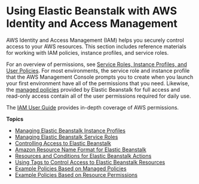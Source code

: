 # Using Elastic Beanstalk with AWS Identity and Access Management<a name="AWSHowTo.iam"></a>

AWS Identity and Access Management \(IAM\) helps you securely control access to your AWS resources\. This section includes reference materials for working with IAM policies, instance profiles, and service roles\.

For an overview of permissions, see [Service Roles, Instance Profiles, and User Policies](concepts-roles.md)\. For most environments, the service role and instance profile that the AWS Management Console prompts you to create when you launch your first environment have all of the permissions that you need\. Likewise, the [managed policies](AWSHowTo.iam.managed-policies.md) provided by Elastic Beanstalk for full access and read\-only access contain all of the user permissions required for daily use\.

The [IAM User Guide](https://docs.aws.amazon.com/IAM/latest/UserGuide/IAMGettingStarted.html) provides in\-depth coverage of AWS permissions\.

**Topics**
+ [Managing Elastic Beanstalk Instance Profiles](iam-instanceprofile.md)
+ [Managing Elastic Beanstalk Service Roles](iam-servicerole.md)
+ [Controlling Access to Elastic Beanstalk](AWSHowTo.iam.managed-policies.md)
+ [Amazon Resource Name Format for Elastic Beanstalk](AWSHowTo.iam.policies.arn.md)
+ [Resources and Conditions for Elastic Beanstalk Actions](AWSHowTo.iam.policies.actions.md)
+ [Using Tags to Control Access to Elastic Beanstalk Resources](AWSHowTo.iam.policies.access-tags.md)
+ [Example Policies Based on Managed Policies](ExamplePolicies_AEB.md)
+ [Example Policies Based on Resource Permissions](AWSHowTo.iam.example.resource.md)